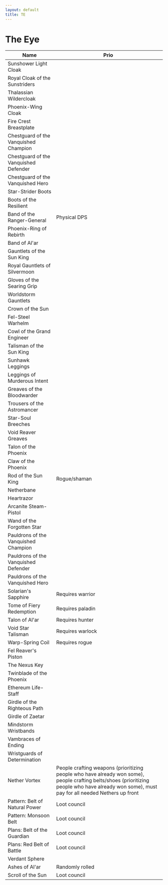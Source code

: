 ```yaml
---
layout: default
title: TE
---
```


# The Eye

| Name                                  | Prio                                                                                                                                                                                           |
| ------------------------------------- | ---------------------------------------------------------------------------------------------------------------------------------------------------------------------------------------------- |
| Sunshower Light Cloak                 |                                                                                                                                                                                                |
| Royal Cloak of the Sunstriders        |                                                                                                                                                                                                |
| Thalassian Wildercloak                |                                                                                                                                                                                                |
| Phoenix-Wing Cloak                    |                                                                                                                                                                                                |
| Fire Crest Breastplate                |                                                                                                                                                                                                |
| Chestguard of the Vanquished Champion |                                                                                                                                                                                                |
| Chestguard of the Vanquished Defender |                                                                                                                                                                                                |
| Chestguard of the Vanquished Hero     |                                                                                                                                                                                                |
| Star-Strider Boots                    |                                                                                                                                                                                                |
| Boots of the Resilient                |                                                                                                                                                                                                |
| Band of the Ranger-General            | Physical DPS                                                                                                                                                                                   |
| Phoenix-Ring of Rebirth               |                                                                                                                                                                                                |
| Band of Al'ar                         |                                                                                                                                                                                                |
| Gauntlets of the Sun King             |                                                                                                                                                                                                |
| Royal Gauntlets of Silvermoon         |                                                                                                                                                                                                |
| Gloves of the Searing Grip            |                                                                                                                                                                                                |
| Worldstorm Gauntlets                  |                                                                                                                                                                                                |
| Crown of the Sun                      |                                                                                                                                                                                                |
| Fel-Steel Warhelm                     |                                                                                                                                                                                                |
| Cowl of the Grand Engineer            |                                                                                                                                                                                                |
| Talisman of the Sun King              |                                                                                                                                                                                                |
| Sunhawk Leggings                      |                                                                                                                                                                                                |
| Leggings of Murderous Intent          |                                                                                                                                                                                                |
| Greaves of the Bloodwarder            |                                                                                                                                                                                                |
| Trousers of the Astromancer           |                                                                                                                                                                                                |
| Star-Soul Breeches                    |                                                                                                                                                                                                |
| Void Reaver Greaves                   |                                                                                                                                                                                                |
| Talon of the Phoenix                  |                                                                                                                                                                                                |
| Claw of the Phoenix                   |                                                                                                                                                                                                |
| Rod of the Sun King                   | Rogue/shaman                                                                                                                                                                                   |
| Netherbane                            |                                                                                                                                                                                                |
| Heartrazor                            |                                                                                                                                                                                                |
| Arcanite Steam-Pistol                 |                                                                                                                                                                                                |
| Wand of the Forgotten Star            |                                                                                                                                                                                                |
| Pauldrons of the Vanquished Champion  |                                                                                                                                                                                                |
| Pauldrons of the Vanquished Defender  |                                                                                                                                                                                                |
| Pauldrons of the Vanquished Hero      |                                                                                                                                                                                                |
| Solarian's Sapphire                   | Requires warrior                                                                                                                                                                               |
| Tome of Fiery Redemption              | Requires paladin                                                                                                                                                                               |
| Talon of Al'ar                        | Requires hunter                                                                                                                                                                                |
| Void Star Talisman                    | Requires warlock                                                                                                                                                                               |
| Warp-Spring Coil                      | Requires rogue                                                                                                                                                                                 |
| Fel Reaver's Piston                   |                                                                                                                                                                                                |
| The Nexus Key                         |                                                                                                                                                                                                |
| Twinblade of the Phoenix              |                                                                                                                                                                                                |
| Ethereum Life-Staff                   |                                                                                                                                                                                                |
| Girdle of the Righteous Path          |                                                                                                                                                                                                |
| Girdle of Zaetar                      |                                                                                                                                                                                                |
| Mindstorm Wristbands                  |                                                                                                                                                                                                |
| Vambraces of Ending                   |                                                                                                                                                                                                |
| Wristguards of Determination          |                                                                                                                                                                                                |
| Nether Vortex                         | People crafting weapons (prioritizing people who have already won some), people crafting belts/shoes (prioritizing people who have already won some), must pay for all needed Nethers up front |
| Pattern: Belt of Natural Power        | Loot council                                                                                                                                                                                   |
| Pattern: Monsoon Belt                 | Loot council                                                                                                                                                                                   |
| Plans: Belt of the Guardian           | Loot council                                                                                                                                                                                   |
| Plans: Red Belt of Battle             | Loot council                                                                                                                                                                                   |
| Verdant Sphere                        |                                                                                                                                                                                                |
| Ashes of Al'ar                        | Randomly rolled                                                                                                                                                                                |
| Scroll of the Sun                     | Loot council                                                                                                                                                                                   |
